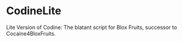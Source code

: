# CodineLite
Lite Version of Codine: The blatant script for Blox Fruits, successor to Cocaine4BloxFruits.
